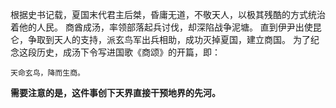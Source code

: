 根据史书记载，夏国末代君主后桀，昏庸无道，不敬天人，以极其残酷的方式统治着他的人民。
商酋成汤，率领部落起兵讨伐，却深陷战争泥塘。
直到伊尹出使昆仑，争取到天人的支持，派玄鸟军出兵相助，成功灭掉夏国，建立商国。
为了纪念这段历史，成汤下令写进国歌《商颂》的开篇，即：
    
    天命玄鸟，降而生商。 
**需要注意的是，这件事创下天界直接干预地界的先河。**
